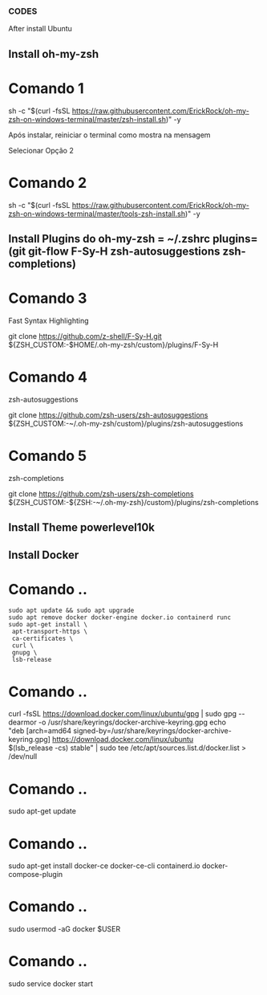 ### CODES

After install Ubuntu

## Install oh-my-zsh

# Comando 1

sh -c "$(curl -fsSL https://raw.githubusercontent.com/ErickRock/oh-my-zsh-on-windows-terminal/master/zsh-install.sh)" -y

Após instalar, reiniciar o terminal como mostra na mensagem

Selecionar Opção 2

# Comando 2

sh -c "$(curl -fsSL https://raw.githubusercontent.com/ErickRock/oh-my-zsh-on-windows-terminal/master/tools-zsh-install.sh)" -y

## Install Plugins do oh-my-zsh = ~/.zshrc plugins=(git git-flow F-Sy-H zsh-autosuggestions zsh-completions)

# Comando 3

Fast Syntax Highlighting

git clone https://github.com/z-shell/F-Sy-H.git \
 ${ZSH_CUSTOM:-$HOME/.oh-my-zsh/custom}/plugins/F-Sy-H

# Comando 4

zsh-autosuggestions

git clone https://github.com/zsh-users/zsh-autosuggestions ${ZSH_CUSTOM:-~/.oh-my-zsh/custom}/plugins/zsh-autosuggestions

# Comando 5

zsh-completions

git clone https://github.com/zsh-users/zsh-completions ${ZSH_CUSTOM:-${ZSH:-~/.oh-my-zsh}/custom}/plugins/zsh-completions

## Install Theme powerlevel10k

## Install Docker

# Comando ..

```
sudo apt update && sudo apt upgrade
sudo apt remove docker docker-engine docker.io containerd runc
sudo apt-get install \
 apt-transport-https \
 ca-certificates \
 curl \
 gnupg \
 lsb-release

```

# Comando ..

curl -fsSL https://download.docker.com/linux/ubuntu/gpg | sudo gpg --dearmor -o /usr/share/keyrings/docker-archive-keyring.gpg
echo \
 "deb [arch=amd64 signed-by=/usr/share/keyrings/docker-archive-keyring.gpg] https://download.docker.com/linux/ubuntu \
 $(lsb_release -cs) stable" | sudo tee /etc/apt/sources.list.d/docker.list > /dev/null

# Comando ..

sudo apt-get update

# Comando ..

sudo apt-get install docker-ce docker-ce-cli containerd.io docker-compose-plugin

# Comando ..

sudo usermod -aG docker $USER

# Comando ..

sudo service docker start
